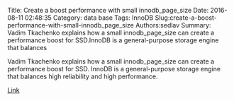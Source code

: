 Title: Create a boost performance with small innodb_page_size
Date: 2016-08-11 02:48:35
Category: data base
Tags: InnoDB
Slug:create-a-boost-performance-with-small-innodb_page_size
Authors:sedlav
Summary: Vadim Tkachenko explains how a small innodb_page_size can create a performance boost for SSD.InnoDB is a general-purpose storage engine that balances

Vadim Tkachenko explains how a small innodb_page_size can create a performance boost for SSD.
InnoDB is a general-purpose storage engine that balances high reliability and high performance.

[Link](http://dev.mysql.com/doc/refman/5.7/en/innodb-introduction.html)
